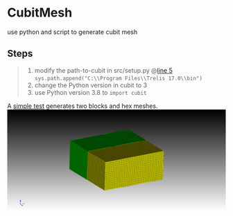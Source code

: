 # CubitMesh
use python and script to generate cubit mesh

## Steps

>1. modify the path-to-cubit in src/setup.py @[line 5](https://github.com/shubiuh/CubitMesh/blob/57a6c9a6b429451325f5051115a20d5678bac5b5/src/setup.py#L5)
`sys.path.append("C:\\Program Files\\Trelis 17.0\\bin")`
>2. change the Python version in cubit to 3
>3. use Python version 3.8 to `import cubit`

A [simple test](Src/test.py) generates two blocks and hex meshes.<br/>
<img src="Doc/twoBlocks.png" width="600"><br/>

